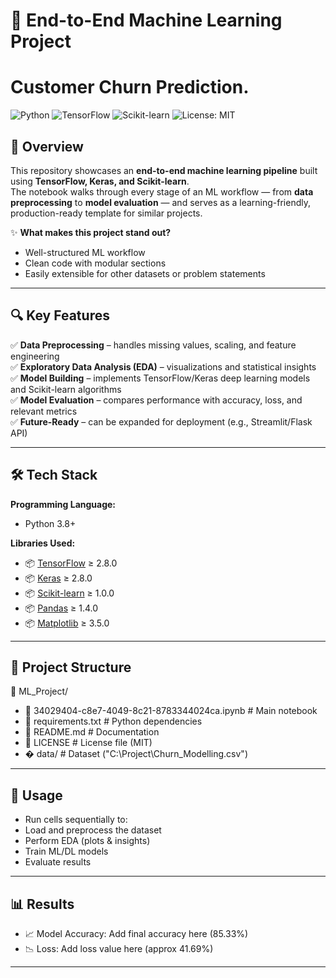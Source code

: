 # 🚀 End-to-End Machine Learning Project
# Customer Churn Prediction.
![Python](https://img.shields.io/badge/Python-3.8%2B-blue)
![TensorFlow](https://img.shields.io/badge/TensorFlow-2.8%2B-orange)
![Scikit-learn](https://img.shields.io/badge/Scikit--learn-1.0%2B-green)
![License: MIT](https://img.shields.io/badge/License-MIT-yellow)

## 📘 Overview
This repository showcases an **end-to-end machine learning pipeline** built using **TensorFlow, Keras, and Scikit-learn**.  
The notebook walks through every stage of an ML workflow — from **data preprocessing** to **model evaluation** — and serves as a learning-friendly, production-ready template for similar projects.

✨ **What makes this project stand out?**
- Well-structured ML workflow
- Clean code with modular sections
- Easily extensible for other datasets or problem statements

---

## 🔍 Key Features
✅ **Data Preprocessing** – handles missing values, scaling, and feature engineering  
✅ **Exploratory Data Analysis (EDA)** – visualizations and statistical insights  
✅ **Model Building** – implements TensorFlow/Keras deep learning models and Scikit-learn algorithms  
✅ **Model Evaluation** – compares performance with accuracy, loss, and relevant metrics  
✅ **Future-Ready** – can be expanded for deployment (e.g., Streamlit/Flask API)

---

## 🛠️ Tech Stack

**Programming Language:**  
- Python 3.8+

**Libraries Used:**  
- 📦 [TensorFlow](https://www.tensorflow.org/) ≥ 2.8.0  
- 📦 [Keras](https://keras.io/) ≥ 2.8.0  
- 📦 [Scikit-learn](https://scikit-learn.org/) ≥ 1.0.0  
- 📦 [Pandas](https://pandas.pydata.org/) ≥ 1.4.0  
- 📦 [Matplotlib](https://matplotlib.org/) ≥ 3.5.0  

---

## 📂 Project Structure
📁 ML_Project/
- 📜 34029404-c8e7-4049-8c21-8783344024ca.ipynb # Main notebook
- 📜 requirements.txt # Python dependencies
- 📜 README.md # Documentation
- 📜 LICENSE # License file (MIT)
-  � data/ # Dataset ("C:\Project\Churn_Modelling.csv")

---
## 🚀 Usage
- Run cells sequentially to:
- Load and preprocess the dataset
- Perform EDA (plots & insights)
- Train ML/DL models
- Evaluate results

---
## 📊 Results
- 📈 Model Accuracy: Add final accuracy here (85.33%)
- 📉 Loss: Add loss value here (approx 41.69%)

---
